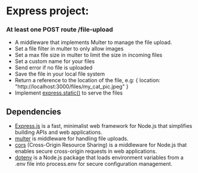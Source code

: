 # Express project:

### At least one POST route /file-upload

- A middleware that implements Multer to manage the file upload.
- Set a file filter in multer to only allow images
- Set a max file size in multer to limit the size in incoming files
- Set a custom name for your files
- Send error if no file is uploaded
- Save the file in your local file system
- Return a reference to the location of the file, e.g: { location: "http://localhost:3000/files/my_cat_pic.jpeg" }
- Implement [express.static()](https://expressjs.com/en/starter/static-files.html) to serve the files

## Dependencies

- [Express.js](https://expressjs.com/) is a fast, minimalist web framework for Node.js that simplifies building APIs and web applications.
- [multer](https://www.npmjs.com/package/multer) is middleware for handling file uploads.
- [cors](https://www.npmjs.com/package/cors) (Cross-Origin Resource Sharing) is a middleware for Node.js that enables secure cross-origin requests in web applications.
- [dotenv](https://www.npmjs.com/package/dotenv) is a Node.js package that loads environment variables from a .env file into process.env for secure configuration management.
